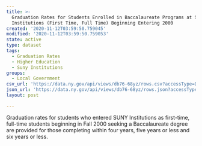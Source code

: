 ```yaml
---
title: >-
  Graduation Rates for Students Enrolled in Baccalaureate Programs at SUNY
  Institutions (First Time, Full Time) Beginning Entering 2000
created: '2020-11-12T03:59:50.759045'
modified: '2020-11-12T03:59:50.759053'
state: active
type: dataset
tags:
  - Graduation Rates
  - Higher Education
  - Suny Institutions
groups:
  - Local Government
csv_url: 'https://data.ny.gov/api/views/db76-68yz/rows.csv?accessType=DOWNLOAD'
json_url: 'https://data.ny.gov/api/views/db76-68yz/rows.json?accessType=DOWNLOAD'
layout: post

---
```

Graduation rates for students who entered SUNY Institutions as first-time, full-time students beginning in Fall 2000 seeking a Baccalaureate degree are provided for those completing within four years, five years or less and six years or less.
